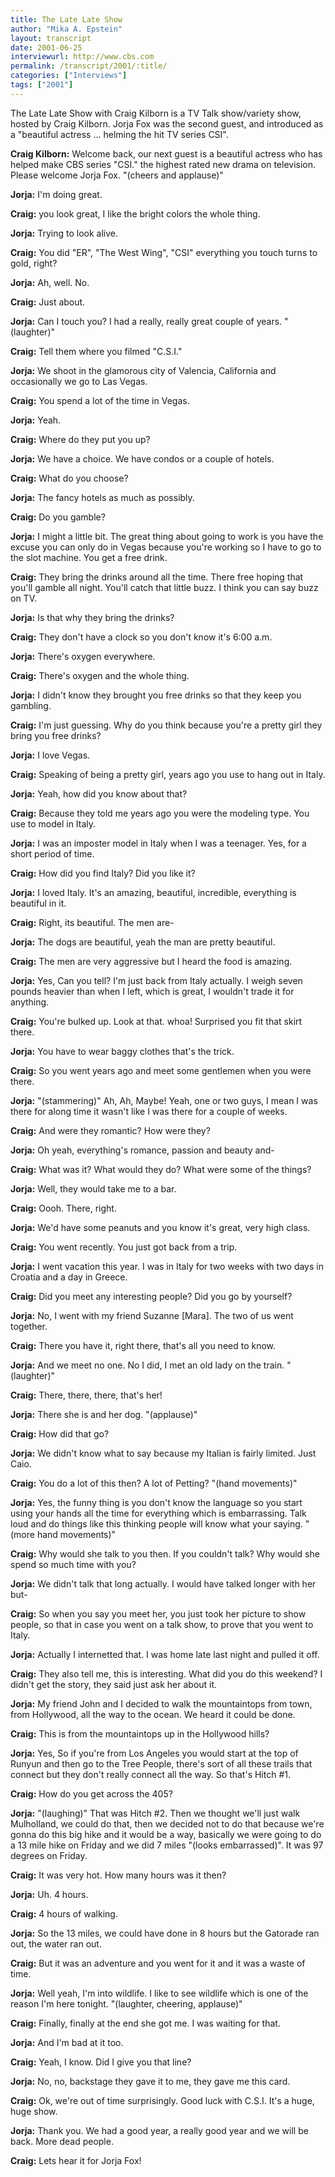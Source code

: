 ```yaml
---
title: The Late Late Show
author: "Mika A. Epstein"
layout: transcript
date: 2001-06-25
interviewurl: http://www.cbs.com
permalink: /transcript/2001/:title/
categories: ["Interviews"]
tags: ["2001"]
---
```

The Late Late Show with Craig Kilborn is a TV Talk show/variety show, hosted by Craig Kilborn. Jorja Fox was the second guest, and introduced as a "beautiful actress ... helming the hit TV series CSI".

**Craig Kilborn:** Welcome back, our next guest is a beautiful actress who has helped make CBS series "CSI." the highest rated new drama on television. Please welcome Jorja Fox. "(cheers and applause)"

**Jorja:** I'm doing great.

**Craig:** you look great, I like the bright colors the whole thing.

**Jorja:** Trying to look alive.

**Craig:** You did "ER", "The West Wing", "CSI" everything you touch turns to gold, right?

**Jorja:** Ah, well. No.

**Craig:** Just about.

**Jorja:** Can I touch you? I had a really, really great couple of years. "(laughter)"

**Craig:** Tell them where you filmed "C.S.I."

**Jorja:** We shoot in the glamorous city of Valencia, California and occasionally we go to Las Vegas.

**Craig:** You spend a lot of the time in Vegas.

**Jorja:** Yeah.

**Craig:** Where do they put you up?

**Jorja:** We have a choice. We have condos or a couple of hotels.

**Craig:** What do you choose?

**Jorja:** The fancy hotels as much as possibly.

**Craig:** Do you gamble?

**Jorja:** I might a little bit. The great thing about going to work is you have the excuse you can only do in Vegas because you're working so I have to go to the slot machine. You get a free drink.

**Craig:** They bring the drinks around all the time. There free hoping that you'll gamble all night. You'll catch that little buzz. I think you can say buzz on TV.

**Jorja:** Is that why they bring the drinks?

**Craig:** They don't have a clock so you don't know it's 6:00 a.m.

**Jorja:** There's oxygen everywhere.

**Craig:** There's oxygen and the whole thing.

**Jorja:** I didn't know they brought you free drinks so that they keep you gambling.

**Craig:** I'm just guessing. Why do you think because you're a pretty girl they bring you free drinks?

**Jorja:** I love Vegas.

**Craig:** Speaking of being a pretty girl, years ago you use to hang out in Italy.

**Jorja:** Yeah, how did you know about that?

**Craig:** Because they told me years ago you were the modeling type. You use to model in Italy.

**Jorja:** I was an imposter model in Italy when I was a teenager. Yes, for a short period of time.

**Craig:** How did you find Italy? Did you like it?

**Jorja:** I loved Italy. It's an amazing, beautiful, incredible, everything is beautiful in it.

**Craig:** Right, its beautiful. The men are-

**Jorja:** The dogs are beautiful, yeah the man are pretty beautiful.

**Craig:** The men are very aggressive but I heard the food is amazing.

**Jorja:** Yes, Can you tell? I'm just back from Italy actually. I weigh seven pounds heavier than when I left, which is great, I wouldn't trade it for anything.

**Craig:** You're bulked up. Look at that. whoa! Surprised you fit that skirt there.

**Jorja:** You have to wear baggy clothes that's the trick.

**Craig:** So you went years ago and meet some gentlemen when you were there.

**Jorja:** "(stammering)" Ah, Ah, Maybe! Yeah, one or two guys, I mean I was there for along time it wasn't like I was there for a couple of weeks.

**Craig:** And were they romantic? How were they?

**Jorja:** Oh yeah, everything's romance, passion and beauty and-

**Craig:** What was it? What would they do? What were some of the things?

**Jorja:** Well, they would take me to a bar.

**Craig:** Oooh. There, right.

**Jorja:** We'd have some peanuts and you know it's great, very high class.

**Craig:** You went recently. You just got back from a trip.

**Jorja:** I went vacation this year. I was in Italy for two weeks with two days in Croatia and a day in Greece.

**Craig:** Did you meet any interesting people? Did you go by yourself?

**Jorja:** No, I went with my friend Suzanne [Mara]. The two of us went together.

**Craig:** There you have it, right there, that's all you need to know.

**Jorja:** And we meet no one. No I did, I met an old lady on the train. "(laughter)"

**Craig:** There, there, there, that's her!

**Jorja:** There she is and her dog. "(applause)"

**Craig:** How did that go?

**Jorja:** We didn't know what to say because my Italian is fairly limited. Just Caio.

**Craig:** You do a lot of this then? A lot of Petting? "(hand movements)"

**Jorja:** Yes, the funny thing is you don't know the language so you start using your hands all the time for everything which is embarrassing. Talk loud and do things like this thinking people will know what your saying. "(more hand movements)"

**Craig:** Why would she talk to you then. If you couldn't talk? Why would she spend so much time with you?

**Jorja:** We didn't talk that long actually. I would have talked longer with her but-

**Craig:** So when you say you meet her, you just took her picture to show people, so that in case you went on a talk show, to prove that you went to Italy.

**Jorja:** Actually I internetted that. I was home late last night and pulled it off.

**Craig:** They also tell me, this is interesting. What did you do this weekend? I didn't get the story, they said just ask her about it.

**Jorja:** My friend John and I decided to walk the mountaintops from town, from Hollywood, all the way to the ocean. We heard it could be done.

**Craig:** This is from the mountaintops up in the Hollywood hills?

**Jorja:** Yes, So if you're from Los Angeles you would start at the top of Runyun and then go to the Tree People, there's sort of all these trails that connect but they don't really connect all the way. So that's Hitch #1.

**Craig:** How do you get across the 405?

**Jorja:** "(laughing)" That was Hitch #2. Then we thought we'll just walk Mulholland, we could do that, then we decided not to do that because we're gonna do this big hike and it would be a way, basically we were going to do a 13 mile hike on Friday and we did 7 miles "(looks embarrassed)". It was 97 degrees on Friday.

**Craig:** It was very hot. How many hours was it then?

**Jorja:** Uh. 4 hours.

**Craig:** 4 hours of walking.

**Jorja:** So the 13 miles, we could have done in 8 hours but the Gatorade ran out, the water ran out.

**Craig:** But it was an adventure and you went for it and it was a waste of time.

**Jorja:** Well yeah, I'm into wildlife. I like to see wildlife which is one of the reason I'm here tonight. "(laughter, cheering, applause)"

**Craig:** Finally, finally at the end she got me. I was waiting for that.

**Jorja:** And I'm bad at it too.

**Craig:** Yeah, I know. Did I give you that line?

**Jorja:** No, no, backstage they gave it to me, they gave me this card.

**Craig:** Ok, we're out of time surprisingly. Good luck with C.S.I. It's a huge, huge show.

**Jorja:** Thank you. We had a good year, a really good year and we will be back. More dead people.

**Craig:** Lets hear it for Jorja Fox!
